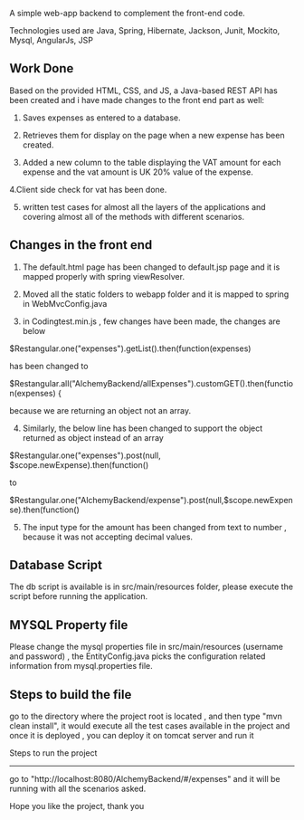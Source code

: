 
A simple web-app backend to complement the front-end code.

Technologies used are Java, Spring, Hibernate, Jackson, Junit, Mockito, Mysql, AngularJs, JSP

Work Done
--------------
Based on the provided HTML, CSS, and JS, a Java-based REST API has been created and i have made changes to the front end part as well:

1. Saves expenses as entered to a database.

2. Retrieves them for display on the page when a new expense has been created.
 
3. Added a new column to the table displaying the VAT amount for each expense and the vat amount is UK 20% value of the expense.

4.Client side check for vat has been done.

5. written test cases for almost all the layers of the applications and covering almost all of the methods with different scenarios.

Changes in the front end
--------------------------

1. The default.html page has been changed to default.jsp page and it is mapped properly with spring viewResolver.

2. Moved all the static folders to webapp folder and it is mapped to spring in WebMvcConfig.java

3. in Codingtest.min.js , few changes have been made, the changes are below

$Restangular.one("expenses").getList().then(function(expenses) 

has been changed to 

$Restangular.all("AlchemyBackend/allExpenses").customGET().then(function(expenses) {

because we are returning an object not an array.

4. Similarly, the below line has been changed to support the object returned as object instead of an array

$Restangular.one("expenses").post(null, $scope.newExpense).then(function() 

to 

$Restangular.one("AlchemyBackend/expense").post(null,$scope.newExpense).then(function() 

5. The input type for the amount has been changed from text to number , because it was not accepting decimal values.


Database Script
------------------

The db script is available is  in src/main/resources folder, please execute the script before running the application.

MYSQL Property file
------------------------

Please change the mysql properties file in src/main/resources (username and password) , the EntityConfig.java picks the configuration related information from mysql.properties file.

Steps to build the file
-----------------------

go to the directory where the project root is located , and then type "mvn clean install", it would execute all the test cases available in the project and once it is deployed , you can deploy it on tomcat server and run it

Steps to run the project
________________________

go to "http://localhost:8080/AlchemyBackend/#/expenses" and it will be running with all the scenarios asked.

Hope you like the project, thank you

